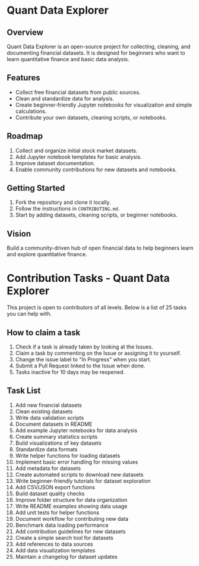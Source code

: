 # Quant Data Explorer

## Overview
Quant Data Explorer is an open-source project for collecting, cleaning, and documenting financial datasets. It is designed for beginners who want to learn quantitative finance and basic data analysis.

## Features
- Collect free financial datasets from public sources.  
- Clean and standardize data for analysis.  
- Create beginner-friendly Jupyter notebooks for visualization and simple calculations.  
- Contribute your own datasets, cleaning scripts, or notebooks.

## Roadmap
1. Collect and organize initial stock market datasets.  
2. Add Jupyter notebook templates for basic analysis.  
3. Improve dataset documentation.  
4. Enable community contributions for new datasets and notebooks.

## Getting Started
1. Fork the repository and clone it locally.  
2. Follow the instructions in `CONTRIBUTING.md`.  
3. Start by adding datasets, cleaning scripts, or beginner notebooks.

## Vision
Build a community-driven hub of open financial data to help beginners learn and explore quantitative finance.

# Contribution Tasks - Quant Data Explorer

This project is open to contributors of all levels. Below is a list of 25 tasks you can help with. 

## How to claim a task
1. Check if a task is already taken by looking at the Issues.
2. Claim a task by commenting on the Issue or assigning it to yourself.
3. Change the issue label to "In Progress" when you start.
4. Submit a Pull Request linked to the Issue when done.
5. Tasks inactive for 10 days may be reopened.

## Task List
1. Add new financial datasets
2. Clean existing datasets
3. Write data validation scripts
4. Document datasets in README
5. Add example Jupyter notebooks for data analysis
6. Create summary statistics scripts
7. Build visualizations of key datasets
8. Standardize data formats
9. Write helper functions for loading datasets
10. Implement basic error handling for missing values
11. Add metadata for datasets
12. Create automated scripts to download new datasets
13. Write beginner-friendly tutorials for dataset exploration
14. Add CSV/JSON export functions
15. Build dataset quality checks
16. Improve folder structure for data organization
17. Write README examples showing data usage
18. Add unit tests for helper functions
19. Document workflow for contributing new data
20. Benchmark data loading performance
21. Add contribution guidelines for new datasets
22. Create a simple search tool for datasets
23. Add references to data sources
24. Add data visualization templates
25. Maintain a changelog for dataset updates
